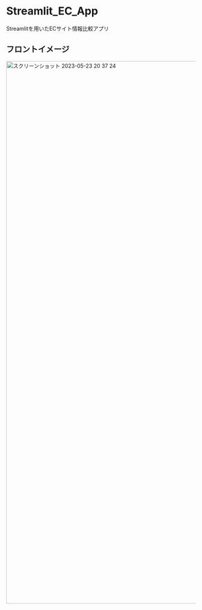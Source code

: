 # Streamlit_EC_App
Streamlitを用いたECサイト情報比較アプリ

## フロントイメージ
<img width="1440" alt="スクリーンショット 2023-05-23 20 37 24" src="https://github.com/YugenSato/Streamlit_EC_App/assets/109504096/5a7ed910-77ca-4f45-b9f6-1f2e9cd41d9b">
